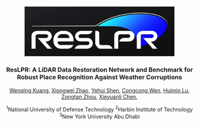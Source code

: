 <p align="center">
  <img src="./docs/figs/ResLPR_logo.png" alt="Project Logo" width="400"/>
</p>

<h3 align="center">ResLPR: A LiDAR Data Restoration Network and Benchmark for Robust Place Recognition Against Weather Corruptions</h3>

<p align="center">
  <a href="https://github.com/author1_github_profile">Wenqing Kuang</a>,
  <a href="https://github.com/author2_github_profile">Xiongwei Zhao</a>,
  <a href="https://github.com/author3_github_profile">Yehui Shen</a>,
  <a href="https://github.com/author3_github_profile">Congcong Wen</a>,
  <a href="https://github.com/author3_github_profile">Huimin Lu</a>,
  <a href="https://github.com/author3_github_profile">Zongtan Zhou</a>,
  <a href="https://github.com/author3_github_profile">Xieyuanli Chen</a>,
</p>

<p align="center"><sup>1</sup>National University of Defense Technology <sup>2</sup>Harbin Institute of Technology <sup>3</sup>New York University Abu Dhabi</p>
